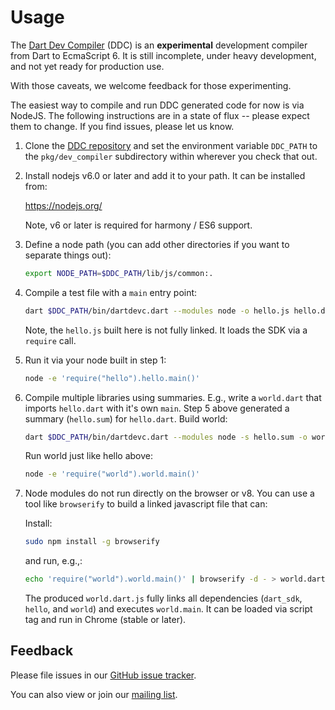 # Usage

The [Dart Dev Compiler](README.md) (DDC) is an **experimental** development
compiler from Dart to EcmaScript 6. It is still incomplete, under heavy
development, and not yet ready for production use.

With those caveats, we welcome feedback for those experimenting.

The easiest way to compile and run DDC generated code for now is via NodeJS.
The following instructions are in a state of flux -- please expect them to
change. If you find issues, please let us know.

1.  Clone the [DDC repository](https://github.com/dart-lang/sdk) and
    set the environment variable `DDC_PATH` to the `pkg/dev_compiler`
    subdirectory within wherever you check that out.

2.  Install nodejs v6.0 or later and add it to your path. It can be installed
    from:

    https://nodejs.org/

    Note, v6 or later is required for harmony / ES6 support.

3.  Define a node path (you can add other directories if you want to separate
    things out):

    ```sh
    export NODE_PATH=$DDC_PATH/lib/js/common:.
    ```

4.  Compile a test file with a `main` entry point:

    ```sh
    dart $DDC_PATH/bin/dartdevc.dart --modules node -o hello.js hello.dart
    ```

    Note, the `hello.js` built here is not fully linked. It loads the SDK via a `require` call.

5.  Run it via your node built in step 1:

    ```sh
    node -e 'require("hello").hello.main()'
    ```

6.  Compile multiple libraries using summaries. E.g., write a `world.dart` that
    imports `hello.dart` with it's own `main`. Step 5 above generated a summary
    (`hello.sum`) for `hello.dart`. Build world:

    ```sh
    dart $DDC_PATH/bin/dartdevc.dart --modules node -s hello.sum -o world.js world.dart
    ```

    Run world just like hello above:

    ```sh
    node -e 'require("world").world.main()'
    ```

7.  Node modules do not run directly on the browser or v8. You can use a tool
    like `browserify` to build a linked javascript file that can:

    Install:

    ```sh
    sudo npm install -g browserify
    ```

    and run, e.g.,:

    ```sh
    echo 'require("world").world.main()' | browserify -d - > world.dart.js
    ```

    The produced `world.dart.js` fully links all dependencies (`dart_sdk`,
    `hello`, and `world`) and executes `world.main`.  It can be loaded via
    script tag and run in Chrome (stable or later).

## Feedback

Please file issues in our [GitHub issue
tracker](https://github.com/dart-lang/sdk/issues).

You can also view or join our [mailing
list](https://groups.google.com/a/dartlang.org/forum/#!forum/dev-compiler).
